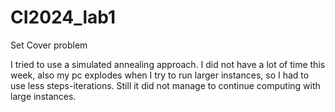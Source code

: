 # CI2024_lab1
Set Cover problem

I tried to use a simulated annealing approach. I did not have a  lot of time this week, also my pc explodes when I try to run larger instances, so I had to use less steps-iterations. Still it did not manage to continue computing with large instances.